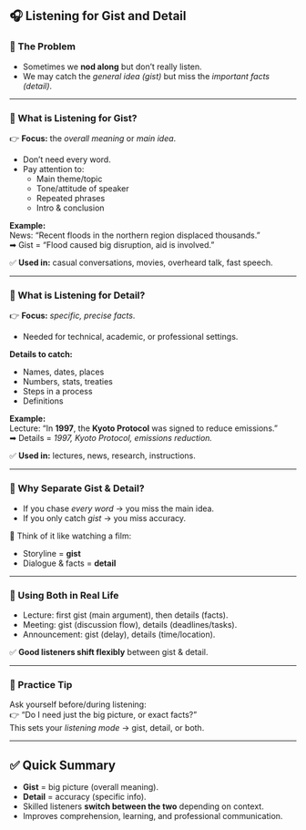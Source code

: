 ## 🎧 Listening for Gist and Detail

### 🔹 The Problem

- Sometimes we **nod along** but don’t really listen.
- We may catch the _general idea (gist)_ but miss the _important facts (detail)_.

---

### 🔹 What is **Listening for Gist**?

👉 **Focus:** the _overall meaning_ or _main idea_.

- Don’t need every word.
- Pay attention to:
    - Main theme/topic
    - Tone/attitude of speaker
    - Repeated phrases
    - Intro & conclusion

**Example:**  
News: “Recent floods in the northern region displaced thousands.”  
➡ Gist = “Flood caused big disruption, aid is involved.”

✅ **Used in:** casual conversations, movies, overheard talk, fast speech.

---

### 🔹 What is **Listening for Detail**?

👉 **Focus:** _specific, precise facts_.

- Needed for technical, academic, or professional settings.

**Details to catch:**

- Names, dates, places
- Numbers, stats, treaties
- Steps in a process
- Definitions

**Example:**  
Lecture: “In **1997**, the **Kyoto Protocol** was signed to reduce emissions.”  
➡ Details = _1997, Kyoto Protocol, emissions reduction._

✅ **Used in:** lectures, news, research, instructions.

---

### 🔹 Why Separate Gist & Detail?

- If you chase _every word_ → you miss the main idea.
- If you only catch _gist_ → you miss accuracy.

🎥 Think of it like watching a film:

- Storyline = **gist**
- Dialogue & facts = **detail**

---

### 🔹 Using Both in Real Life

- Lecture: first gist (main argument), then details (facts).
- Meeting: gist (discussion flow), details (deadlines/tasks).
- Announcement: gist (delay), details (time/location).

✅ **Good listeners shift flexibly** between gist & detail.

---

### 🔹 Practice Tip

Ask yourself before/during listening:  
👉 “Do I need just the big picture, or exact facts?”  
This sets your _listening mode_ → gist, detail, or both.

---

## ✅ Quick Summary

- **Gist** = big picture (overall meaning).
- **Detail** = accuracy (specific info).
- Skilled listeners **switch between the two** depending on context.
- Improves comprehension, learning, and professional communication.